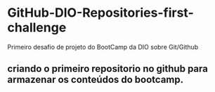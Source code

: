 # GitHub-DIO-Repositories-first-challenge
Primeiro desafio de projeto do BootCamp da DIO sobre Git/Github


## criando o primeiro repositorio no github para armazenar os conteúdos do bootcamp.
